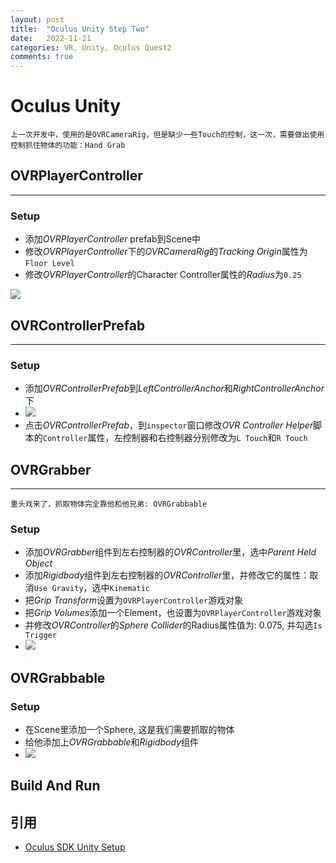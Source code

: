 ```yaml
---
layout: post
title:  "Oculus Unity Step Two"
date:   2022-11-21
categories: VR, Unity, Oculus Quest2
comments: true
---
```


# Oculus Unity
```
上一次开发中，使用的是OVRCameraRig，但是缺少一些Touch的控制，这一次，需要做出使用控制抓住物体的功能：Hand Grab
```


## OVRPlayerController
----
### Setup
- 添加*OVRPlayerController* prefab到Scene中
- 修改*OVRPlayerController*下的*OVRCameraRig*的*Tracking Origin*属性为`Floor Level`
- 修改*OVRPlayerController*的Character Controller属性的*Radius*为`0.25`

<img src="/files/20221125105803.png"/>


## OVRControllerPrefab
---

### Setup
- 添加*OVRControllerPrefab*到*LeftControllerAnchor*和*RightControllerAnchor*下
- <img src="/files/20221125110104.png"/>
- 点击*OVRControllerPrefab*，到`inspector`窗口修改*OVR Controller Helper*脚本的`Controller`属性，左控制器和右控制器分别修改为`L Touch`和`R Touch`


## OVRGrabber
---
```
重头戏来了，抓取物体完全靠他和他兄弟: OVRGrabbable
```

### Setup
- 添加*OVRGrabber*组件到左右控制器的*OVRController*里，选中*Parent Held Object*
- 添加*Rigidbody*组件到左右控制器的*OVRController*里，并修改它的属性：取消`Use Gravity`，选中`Kinematic`
- 把*Grip Transform*设置为`OVRPlayerController`游戏对象
- 把*Grip Volumes*添加一个Element，也设置为`OVRPlayerController`游戏对象
- 并修改*OVRController*的*Sphere Collider*的Radius属性值为: 0.075, 并勾选`Is Trigger`
- <img src="/files/20221125110740.png"/>

## OVRGrabbable

### Setup
- 在Scene里添加一个Sphere, 这是我们需要抓取的物体
- 给他添加上*OVRGrabbable*和*Rigidbody*组件
- <img src="/files/20221125111709.png"/>

## Build And Run


## 引用
- [Oculus SDK Unity Setup](https://gist.github.com/neogeek/f463d1f4d6d4fb85ad497c128fca1ca7)
